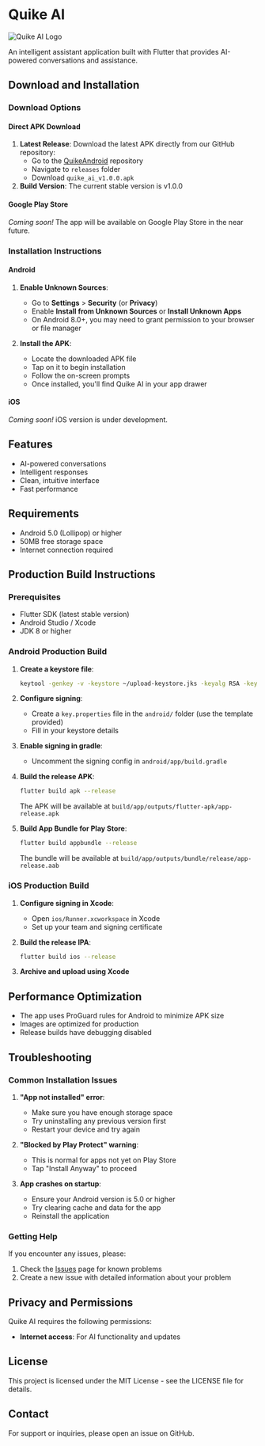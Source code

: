 # Quike AI

![Quike AI Logo](lib/logo/play_store_512.png)

An intelligent assistant application built with Flutter that provides AI-powered conversations and assistance.

## Download and Installation

### Download Options

#### Direct APK Download
1. **Latest Release**: Download the latest APK directly from our GitHub repository:
   - Go to the [QuikeAndroid](https://github.com/rooz2121/QuikeAndroid) repository
   - Navigate to `releases` folder
   - Download `quike_ai_v1.0.0.apk`
2. **Build Version**: The current stable version is v1.0.0

#### Google Play Store
*Coming soon!* The app will be available on Google Play Store in the near future.

### Installation Instructions

#### Android
1. **Enable Unknown Sources**:
   - Go to **Settings** > **Security** (or **Privacy**)
   - Enable **Install from Unknown Sources** or **Install Unknown Apps**
   - On Android 8.0+, you may need to grant permission to your browser or file manager

2. **Install the APK**:
   - Locate the downloaded APK file
   - Tap on it to begin installation
   - Follow the on-screen prompts
   - Once installed, you'll find Quike AI in your app drawer

#### iOS
*Coming soon!* iOS version is under development.

## Features

- AI-powered conversations
- Intelligent responses
- Clean, intuitive interface
- Fast performance

## Requirements

- Android 5.0 (Lollipop) or higher
- 50MB free storage space
- Internet connection required

## Production Build Instructions

### Prerequisites
- Flutter SDK (latest stable version)
- Android Studio / Xcode
- JDK 8 or higher

### Android Production Build

1. **Create a keystore file**:
   ```bash
   keytool -genkey -v -keystore ~/upload-keystore.jks -keyalg RSA -keysize 2048 -validity 10000 -alias upload
   ```

2. **Configure signing**:
   - Create a `key.properties` file in the `android/` folder (use the template provided)
   - Fill in your keystore details

3. **Enable signing in gradle**:
   - Uncomment the signing config in `android/app/build.gradle`

4. **Build the release APK**:
   ```bash
   flutter build apk --release
   ```
   The APK will be available at `build/app/outputs/flutter-apk/app-release.apk`

5. **Build App Bundle for Play Store**:
   ```bash
   flutter build appbundle --release
   ```
   The bundle will be available at `build/app/outputs/bundle/release/app-release.aab`

### iOS Production Build

1. **Configure signing in Xcode**:
   - Open `ios/Runner.xcworkspace` in Xcode
   - Set up your team and signing certificate

2. **Build the release IPA**:
   ```bash
   flutter build ios --release
   ```

3. **Archive and upload using Xcode**

## Performance Optimization

- The app uses ProGuard rules for Android to minimize APK size
- Images are optimized for production
- Release builds have debugging disabled

## Troubleshooting

### Common Installation Issues

1. **"App not installed" error**:
   - Make sure you have enough storage space
   - Try uninstalling any previous version first
   - Restart your device and try again

2. **"Blocked by Play Protect" warning**:
   - This is normal for apps not yet on Play Store
   - Tap "Install Anyway" to proceed

3. **App crashes on startup**:
   - Ensure your Android version is 5.0 or higher
   - Try clearing cache and data for the app
   - Reinstall the application

### Getting Help

If you encounter any issues, please:
1. Check the [Issues](https://github.com/rooz2121/QuikeAndroid/issues) page for known problems
2. Create a new issue with detailed information about your problem

## Privacy and Permissions

Quike AI requires the following permissions:
- **Internet access**: For AI functionality and updates

## License

This project is licensed under the MIT License - see the LICENSE file for details.

## Contact

For support or inquiries, please open an issue on GitHub.
